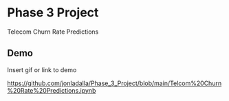 
# Phase 3 Project

Telecom Churn Rate Predictions


## Demo

Insert gif or link to demo

https://github.com/jonladalla/Phase_3_Project/blob/main/Telcom%20Churn%20Rate%20Predictions.ipynb
